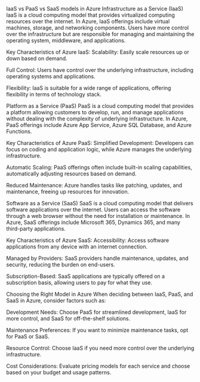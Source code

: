 IaaS vs PaaS vs SaaS models in Azure
Infrastructure as a Service (IaaS)
IaaS is a cloud computing model that provides virtualized computing resources over the internet. In Azure, IaaS offerings include virtual machines, storage, and networking components. Users have more control over the infrastructure but are responsible for managing and maintaining the operating system, middleware, and applications.

Key Characteristics of Azure IaaS:
Scalability: Easily scale resources up or down based on demand.

Full Control: Users have control over the underlying infrastructure, including operating systems and applications.

Flexibility: IaaS is suitable for a wide range of applications, offering flexibility in terms of technology stack.

Platform as a Service (PaaS)
PaaS is a cloud computing model that provides a platform allowing customers to develop, run, and manage applications without dealing with the complexity of underlying infrastructure. In Azure, PaaS offerings include Azure App Service, Azure SQL Database, and Azure Functions.

Key Characteristics of Azure PaaS:
Simplified Development: Developers can focus on coding and application logic, while Azure manages the underlying infrastructure.

Automatic Scaling: PaaS offerings often include built-in scaling capabilities, automatically adjusting resources based on demand.

Reduced Maintenance: Azure handles tasks like patching, updates, and maintenance, freeing up resources for innovation.

Software as a Service (SaaS)
SaaS is a cloud computing model that delivers software applications over the internet. Users can access the software through a web browser without the need for installation or maintenance. In Azure, SaaS offerings include Microsoft 365, Dynamics 365, and many third-party applications.

Key Characteristics of Azure SaaS:
Accessibility: Access software applications from any device with an internet connection.

Managed by Providers: SaaS providers handle maintenance, updates, and security, reducing the burden on end-users.

Subscription-Based: SaaS applications are typically offered on a subscription basis, allowing users to pay for what they use.

Choosing the Right Model in Azure
When deciding between IaaS, PaaS, and SaaS in Azure, consider factors such as:

Development Needs: Choose PaaS for streamlined development, IaaS for more control, and SaaS for off-the-shelf solutions.

Maintenance Preferences: If you want to minimize maintenance tasks, opt for PaaS or SaaS.

Resource Control: Choose IaaS if you need more control over the underlying infrastructure.

Cost Considerations: Evaluate pricing models for each service and choose based on your budget and usage patterns.
